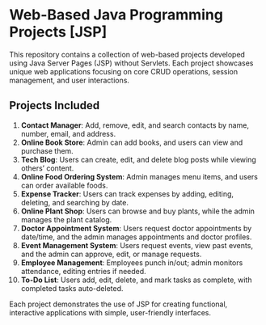 # Web-Based Java Programming Projects [JSP]

This repository contains a collection of web-based projects developed using Java Server Pages (JSP) without Servlets. Each project showcases unique web applications focusing on core CRUD operations, session management, and user interactions.

## Projects Included

1. **Contact Manager**: Add, remove, edit, and search contacts by name, number, email, and address.
2. **Online Book Store**: Admin can add books, and users can view and purchase them.
3. **Tech Blog**: Users can create, edit, and delete blog posts while viewing others’ content.
4. **Online Food Ordering System**: Admin manages menu items, and users can order available foods.
5. **Expense Tracker**: Users can track expenses by adding, editing, deleting, and searching by date.
6. **Online Plant Shop**: Users can browse and buy plants, while the admin manages the plant catalog.
7. **Doctor Appointment System**: Users request doctor appointments by date/time, and the admin manages appointments and doctor profiles.
8. **Event Management System**: Users request events, view past events, and the admin can approve, edit, or manage requests.
9. **Employee Management**: Employees punch in/out; admin monitors attendance, editing entries if needed.
10. **To-Do List**: Users add, edit, delete, and mark tasks as complete, with completed tasks auto-deleted.

Each project demonstrates the use of JSP for creating functional, interactive applications with simple, user-friendly interfaces.